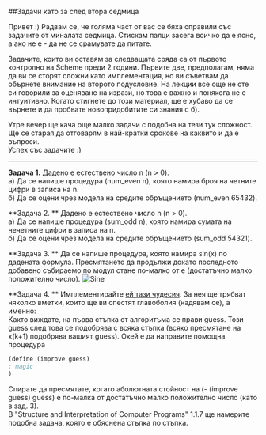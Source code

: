 ##Задачи като за след втора седмица

Привет :) Радвам се, че голяма част от вас се бяха справили със задачите от
миналата седмица. Стискам палци засега всичко да е ясно, а ако не е - да
не се срамувате да питате.

Задачите, които ви оставям за следващата сряда са от първото контролно на 
Scheme преди 2 години. Първите две, предполагам, няма да ви се сторят сложни като
имплементация, но ви съветвам да обърнете внимание на второто подусловие.
На лекции все още не сте си говорили за оценяване на изрази, но това е важно и
понякога не е интуитивно. Когато стигнете до този материал, ще е хубаво
да се върнете и да пробвате новопридобитите си знания с б).

Утре вечер ще кача още малко задачи с подобна на тези тук сложност. Ще се старая
да отговарям в най-кратки срокове на каквито и да е въпроси.  
Успех със задачите :)
* * *
**Задача 1.** Дадено е естествено число n (n > 0).  
а) Да се напише процедура (num_even n), която намира броя на четните цифри в записа на n.  
б)  Да се оцени чрез модела на средите обръщението (num_even 65432).

**Задача 2. ** Дадено е естествено число n (n > 0).  
а) Да се напише процедура (sum_odd n), която намира сумата на нечетните цифри в записа на n.  
б)  Да се оцени чрез модела на средите обръщението (sum_odd 54321).

**Задача 3. **  Да се напише процедура, която намира sin(x) по дадената формула.
Пресмятането да продължи докато последното добавено събираемо по модул стане по-малко от e
(достатъчно малко положително число).
![Sine](https://wikimedia.org/api/rest_v1/media/math/render/svg/18f6fcb7589b3e0c2891dacebdcae5408c6a3ceb)

**Задача 4. ** Имплементирайте [ей тази чудесия](https://en.wikipedia.org/wiki/Nth_root_algorithm).
За нея ще трябват няколко вметки, които ще ви спестят главоболия (надявам се), а именно:  
Както виждате, на първа стъпка от алгоритъма се прави guess. Този guess след това се
подобрява с всяка стъпка (всяко пресмятане на x(k+1) подобрява вашият guess).
Окей е да направите помощна процедура
```Scheme
(define (improve guess)
; magic
)
```
Спирате да пресмятате, когато аболютната стойност на (- (improve guess) guess) е по-малка от
достатъчно малко положително число (като в зад. 3).  
В "Structure and Interpretation of Computer Programs" 1.1.7 ще намерите подобна задача, която е обяснена стъпка по стъпка.

